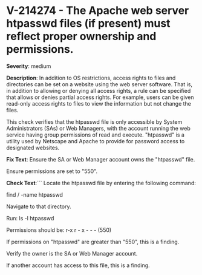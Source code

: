 # V-214274 - The Apache web server htpasswd files (if present) must reflect proper ownership and permissions.

**Severity**: medium

**Description**:
In addition to OS restrictions, access rights to files and directories can be set on a website using the web server software. That is, in addition to allowing or denying all access rights, a rule can be specified that allows or denies partial access rights. For example, users can be given read-only access rights to files to view the information but not change the files.

This check verifies that the htpasswd file is only accessible by System Administrators (SAs) or Web Managers, with the account running the web service having group permissions of read and execute. "htpasswd" is a utility used by Netscape and Apache to provide for password access to designated websites.

**Fix Text**:
Ensure the SA or Web Manager account owns the "htpasswd" file.

Ensure permissions are set to "550".

**Check Text**:```
Locate the htpasswd file by entering the following command:

find / -name htpasswd

Navigate to that directory.

Run: ls -l htpasswd

Permissions should be: r-x r - x - - - (550)

If permissions on "htpasswd" are greater than "550", this is a finding.

Verify the owner is the SA or Web Manager account.

If another account has access to this file, this is a finding.
```
